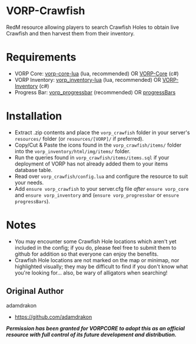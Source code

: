 # VORP-Crawfish
RedM resource allowing players to search Crawfish Holes to obtain live Crawfish and then harvest them from their inventory.

# Requirements
- VORP Core: [vorp-core-lua](https://github.com/VORPCORE/vorp-core-lua) (lua, recommended) OR [VORP-Core](https://github.com/VORPCORE/VORP-Core) (c#)
- VORP Inventory: [vorp_inventory-lua](https://github.com/VORPCORE/vorp_inventory-lua) (lua, recommended) OR [VORP-Inventory](https://github.com/VORPCORE/VORP-Inventory) (c#)
- Progress Bar: [vorp_progressbar](https://github.com/VORPCORE/vorp_progressbar) (recommended) OR [progressBars](https://github.com/outsider31000/VORP-Premade-server/tree/main/server-data/resources/%5Bothers%5D/progressBars)

# Installation
- Extract .zip contents and place the `vorp_crawfish` folder in your server's `resources/` folder (or `resources/[VORP]/` if preferred).
- Copy/Cut & Paste the icons found in the `vorp_crawfish/items/` folder into the `vorp_inventory/html/img/items/` folder.
- Run the queries found in `vorp_crawfish/items/items.sql` if your deployment of VORP has not already added them to your items database table.
- Read over `vorp_crawfish/config.lua` and configure the resource to suit your needs.
- Add `ensure vorp_crawfish` to your server.cfg file *after* `ensure vorp_core` and `ensure vorp_inventory` and (`ensure vorp_progressbar` or `ensure progressBars`).

# Notes
- You may encounter some Crawfish Hole locations which aren't yet included in the config; if you do, please feel free to submit them to github for addition so that everyone can enjoy the benefits.
- Crawfish Hole locations are not marked on the map or minimap, nor highlighted visually; they may be difficult to find if you don't know what you're looking for... also, be wary of alligators when searching!

## Original Author
adamdrakon
- https://github.com/adamdrakon

***Permission has been granted for VORPCORE to adopt this as an official resource with full control of its future development and distribution.***
